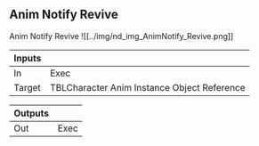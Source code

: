 ## Anim Notify Revive
Anim Notify Revive
![[../img/nd_img_AnimNotify_Revive.png]]

|Inputs||
|--|--|
| In | Exec |
| Target | TBLCharacter Anim Instance Object Reference |

|Outputs||
|--|--|
| Out | Exec |
